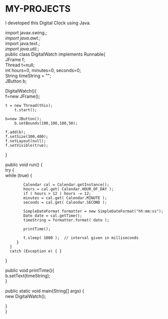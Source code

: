 # MY-PROJECTS
I developed this Digital Clock using Java.

import javax.swing.*;  
import java.awt.*;  
import java.text.*;  
import java.util.*;  
public class DigitalWatch implements Runnable{  
JFrame f;  
Thread t=null;  
int hours=0, minutes=0, seconds=0;  
String timeString = "";  
JButton b;  
  
DigitalWatch(){  
    f=new JFrame();  
      
    t = new Thread(this);  
        t.start();  
      
    b=new JButton();  
        b.setBounds(100,100,100,50);  
      
    f.add(b);  
    f.setSize(300,400);  
    f.setLayout(null);  
    f.setVisible(true);  
}  
  
 public void run() {  
      try {  
         while (true) {  
  
            Calendar cal = Calendar.getInstance();  
            hours = cal.get( Calendar.HOUR_OF_DAY );  
            if ( hours > 12 ) hours -= 12;  
            minutes = cal.get( Calendar.MINUTE );  
            seconds = cal.get( Calendar.SECOND );  
  
            SimpleDateFormat formatter = new SimpleDateFormat("hh:mm:ss");  
            Date date = cal.getTime();  
            timeString = formatter.format( date );  
  
            printTime();  
  
            t.sleep( 1000 );  // interval given in milliseconds  
         }  
      }  
      catch (Exception e) { }  
 }  
  
public void printTime(){  
b.setText(timeString);  
}  
  
public static void main(String[] args) {  
    new DigitalWatch();  
          
  
}  
}  
